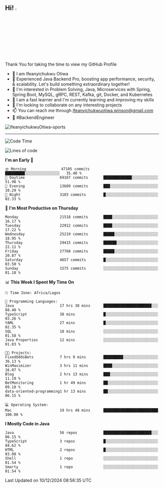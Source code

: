 <!-- BLOG-POST-LIST:START --><!-- BLOG-POST-LIST:END -->

## Hi! <img src="https://media.giphy.com/media/hvRJCLFzcasrR4ia7z/giphy.gif" width="4%"> 

Thank You for taking the time to view my GitHub Profile

- 👋 I am Ifeanyichukwu Otiwa
- 🚀 Experienced Java Backend Pro, boosting app performance, security, & scalability. Let's build something extraordinary together!
- 👀 I'm interested in Problem Solving, Java, Microservices with Spring, Spring Boot, MySQL, gRPC, REST, Kafka, git, Docker, and Kubernetes
- 🌱 I am a fast learner and I'm currently learning and improving my skills
- 💞️ I'm looking to collaborate on any interesting projects
- 📫 You can reach me through ifeanyichukwuotiwa.winson@gmail.com
- 🚀 #BackendEngineer

<p align="left" marginTop="10px"> <img src="https://komarev.com/ghpvc/?username=ifeanyichukwuOtiwa-sports&label=Profile%20views&color=0e75b6&style=for-the-badge" alt="ifeanyichukwuOtiwa-sports" /> </p>

***

<!--START_SECTION:waka-->
![Code Time](http://img.shields.io/badge/Code%20Time-3%2C205%20hrs%2029%20mins-blue)

![Lines of code](https://img.shields.io/badge/From%20Hello%20World%20I%27ve%20Written-33.2%20million%20lines%20of%20code-blue)

**I'm an Early 🐤** 

```text
🌞 Morning                47105 commits       █████████░░░░░░░░░░░░░░░░   35.40 % 
🌆 Daytime                69167 commits       █████████████░░░░░░░░░░░░   51.98 % 
🌃 Evening                13689 commits       ███░░░░░░░░░░░░░░░░░░░░░░   10.29 % 
🌙 Night                  3103 commits        █░░░░░░░░░░░░░░░░░░░░░░░░   02.33 % 
```
📅 **I'm Most Productive on Thursday** 

```text
Monday                   21518 commits       ████░░░░░░░░░░░░░░░░░░░░░   16.17 % 
Tuesday                  22912 commits       ████░░░░░░░░░░░░░░░░░░░░░   17.22 % 
Wednesday                25219 commits       █████░░░░░░░░░░░░░░░░░░░░   18.95 % 
Thursday                 29415 commits       ██████░░░░░░░░░░░░░░░░░░░   22.11 % 
Friday                   27768 commits       █████░░░░░░░░░░░░░░░░░░░░   20.87 % 
Saturday                 4657 commits        █░░░░░░░░░░░░░░░░░░░░░░░░   03.50 % 
Sunday                   1575 commits        ░░░░░░░░░░░░░░░░░░░░░░░░░   01.18 % 
```


📊 **This Week I Spent My Time On** 

```text
🕑︎ Time Zone: Africa/Lagos

💬 Programming Languages: 
Java                     17 hrs 30 mins      ██████████████████████░░░   88.40 % 
TypeScript               38 mins             █░░░░░░░░░░░░░░░░░░░░░░░░   03.26 % 
YAML                     27 mins             █░░░░░░░░░░░░░░░░░░░░░░░░   02.35 % 
SQL                      18 mins             ░░░░░░░░░░░░░░░░░░░░░░░░░   01.58 % 
Java Properties          12 mins             ░░░░░░░░░░░░░░░░░░░░░░░░░   01.03 % 

🐱‍💻 Projects: 
FixedOddsBets            7 hrs 9 mins        █████████░░░░░░░░░░░░░░░░   36.13 % 
WinMaximizer             3 hrs 11 mins       ████░░░░░░░░░░░░░░░░░░░░░   16.07 % 
Blog                     2 hrs 13 mins       ███░░░░░░░░░░░░░░░░░░░░░░   11.19 % 
BetMonitoring            1 hr 49 mins        ██░░░░░░░░░░░░░░░░░░░░░░░   09.18 % 
data-oriented-programming1 hr 13 mins        ██░░░░░░░░░░░░░░░░░░░░░░░   06.15 % 

💻 Operating System: 
Mac                      19 hrs 48 mins      █████████████████████████   100.00 % 
```

**I Mostly Code in Java** 

```text
Java                     56 repos            ██████████████████████░░░   86.15 % 
TypeScript               3 repos             █░░░░░░░░░░░░░░░░░░░░░░░░   04.62 % 
HTML                     2 repos             █░░░░░░░░░░░░░░░░░░░░░░░░   03.08 % 
Shell                    1 repo              ░░░░░░░░░░░░░░░░░░░░░░░░░   01.54 % 
Smarty                   1 repo              ░░░░░░░░░░░░░░░░░░░░░░░░░   01.54 % 
```




 Last Updated on 10/12/2024 08:56:35 UTC
<!--END_SECTION:waka-->

<!--
<p align="center">
![trophy](https://github-profile-trophy.vercel.app/?username=ifeanyichukwuOtiwa-sports&theme=onedark) (https://github.com/ryo-ma/github-profile-trophy)
</p>
-->

<!---
ifeanyi-otiwa/ifeanyi-otiwa is a ✨ special ✨ repository because its `README.md` (this file) appears on your GitHub profile.
You can click the Preview link to take a look at your changes.
--->
